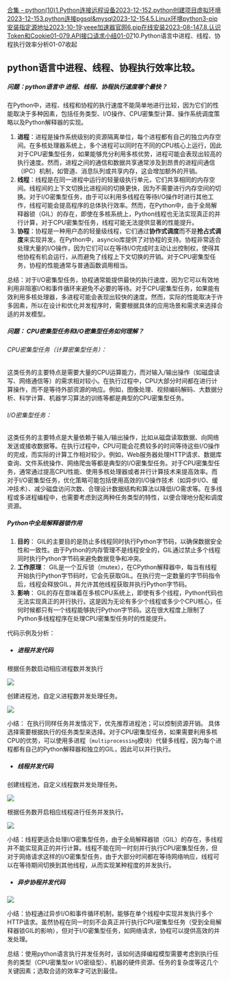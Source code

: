 [合集 \- python(10\)](https://github.com)[1\.Python连接远程设备2023\-12\-15](https://github.com/kobeBryant-8/p/17903211.html)[2\.python创建项目虚拟环境2023\-12\-15](https://github.com/kobeBryant-8/p/17903217.html)[3\.python连接pgsql\&mysql2023\-12\-15](https://github.com/kobeBryant-8/p/17903283.html)[4\.5\.Linux环境python3\-pip安装指定源地址2023\-10\-19](https://github.com/kobeBryant-8/p/16865946.html):[veee加速器官网](https://veee6.com/)[6\.pip在线安装2023\-08\-14](https://github.com/kobeBryant-8/p/17628558.html)[7\.8\.认识Token和Cookie01\-07](https://github.com/kobeBryant-8/p/17767206.html)[9\.API接口请求小结01\-07](https://github.com/kobeBryant-8/p/18657333)10\.Python语言中进程、线程、协程执行效率分析01\-07收起
## python语言中进程、线程、协程执行效率比较。


##### **问题：python语言中 进程、线程、协程执行速度哪个最快？**


在Python中，进程、线程和协程的执行速度不能简单地进行比较，因为它们的性能取决于多种因素，包括任务类型、I/O操作、CPU密集型计算、操作系统调度策略以及Python解释器的实现。


1. **进程**：进程是操作系统级别的资源隔离单位，每个进程都有自己的独立内存空间。在多核处理器系统上，多个进程可以同时在不同的CPU核心上运行，因此对于CPU密集型任务，如果能够充分利用多核优势，进程可能会表现出较高的执行速度。然而，进程之间的通信和数据共享通常涉及到昂贵的进程间通信（IPC）机制，如管道、消息队列或共享内存，这会增加额外的开销。
2. **线程**：线程是在同一进程中运行的轻量级执行单元，它们共享相同的内存空间。线程间的上下文切换比进程间的切换更快，因为不需要进行内存空间的切换。对于I/O密集型任务，由于可以利用多线程在等待I/O操作时进行其他工作，线程可能会提高程序的总体执行效率。然而，在Python中，由于全局解释器锁（GIL）的存在，即使在多核系统上，Python线程也无法实现真正的并行计算，对于CPU密集型任务，线程可能无法提供显著的性能提升。
3. **协程**：协程是一种用户态的轻量级线程，它们通过**协作式调度**而不是**抢占式调度**来实现并发。在Python中，asyncio库提供了对协程的支持。协程非常适合处理大量的I/O操作，因为它们可以在等待I/O完成时主动让出控制权，使得其他协程有机会运行，从而避免了线程上下文切换的开销。对于CPU密集型任务，协程的性能通常与普通函数调用相当。


总结：对于I/O密集型任务，协程通常能提供最快的执行速度，因为它可以有效地利用非阻塞I/O和事件循环来避免不必要的等待。对于CPU密集型任务，如果能有效利用多核处理器，多进程可能会表现出较快的速度。然而，实际的性能取决于许多因素，所以在设计和优化并发程序时，需要根据具体的应用场景和需求来选择合适的并发模型。


##### **问题： CPU密集型任务和I/O密集型任务如何理解？**


###### CPU密集型任务（计算密集型任务）：


​ 这类任务的主要特点是需要大量的CPU运算能力，而对输入/输出操作（如磁盘读写、网络通信等）的需求相对较小。在执行过程中，CPU大部分时间都在进行计算操作，而不是等待外部资源的响应。例如，图像处理、视频编码解码、大数据分析、科学计算、机器学习算法的训练等都是典型的CPU密集型任务。


###### I/O密集型任务：


​ 这类任务的主要特点是大量依赖于输入/输出操作，比如从磁盘读取数据、向网络发送或接收数据等。在执行过程中，CPU可能会花费较多的时间等待这些I/O操作的完成，而实际的计算工作相对较少。例如，Web服务器处理HTTP请求、数据库查询、文件系统操作、网络爬虫等都是典型的I/O密集型任务。
​ 对于CPU密集型任务，通常通过提高CPU性能、使用多核处理器或者并行计算技术来提高效率。而对于I/O密集型任务，优化策略可能包括使用高效的I/O操作技术（如异步I/O、缓冲技术）、减少磁盘访问次数、合理设计数据结构和算法以降低I/O需求等。在多线程或多进程编程中，也需要考虑到这两种任务类型的特性，以便合理地分配和调度资源。


##### Python中全局解释器锁作用


1. **目的**： GIL的主要目的是防止多线程同时执行Python字节码，以确保数据安全性和一致性。由于Python的内存管理不是线程安全的，GIL通过禁止多个线程同时执行Python字节码来避免数据竞争和冲突。
2. **工作原理**： GIL是一个互斥锁（mutex），在CPython解释器中，每当有线程开始执行Python字节码时，它会先获取GIL。在执行完一定数量的字节码指令后，线程会释放GIL，并允许其他线程获取并执行Python字节码。
3. **影响**： GIL的存在意味着在多核CPU系统上，即使有多个线程，Python代码也无法实现真正的并行执行。这是因为无论有多少个线程或多少个CPU核心，任何时候都只有一个线程能够执行Python字节码。这在很大程度上限制了Python多线程程序在处理CPU密集型任务时的性能提升。


代码示例及分析：


* ##### 进程并发代码


根据任务数启动相应进程数并发执行


![](https://img2024.cnblogs.com/blog/1747104/202501/1747104-20250107120245879-807284473.png)


创建进程池，自定义进程数并发处理任务。


![](https://img2024.cnblogs.com/blog/1747104/202501/1747104-20250107120344245-711695659.png)


小结： 在执行同样任务并发情况下，优先推荐进程池；可以控制资源开销。 具体选择需要根据执行的任务类型来选择。对于CPU密集型任务，如果需要利用多核CPU的优势，可以使用多进程（`multiprocessing`模块）代替多线程，因为每个进程都有自己的Python解释器和独立的GIL，因此可以并行执行。


* ##### 线程并发代码


创建线程池，自定义线程数并发处理任务。


![](https://img2024.cnblogs.com/blog/1747104/202501/1747104-20250107120414222-1544747280.png)


根据任务数开启相应线程进行任务并发执行。


![](https://img2024.cnblogs.com/blog/1747104/202501/1747104-20250107120437611-575060070.png)


小结：线程更适合处理I/O密集型任务，由于全局解释器锁（GIL）的存在，多线程并不能实现真正的并行计算。线程不能在同一时刻并行执行CPU密集型任务，但对于网络请求这样的I/O密集型任务，由于大部分时间都在等待网络响应，线程可以在等待期间切换到其他线程，从而实现某种程度的并发执行。


* ##### 异步协程并发代码


![](https://img2024.cnblogs.com/blog/1747104/202501/1747104-20250107120505060-1936190601.png)


小结：协程通过异步I/O和事件循环机制，能够在单个线程中实现并发执行多个HTTP请求。虽然协程在同一时刻不会真正并行执行CPU密集型任务（受到全局解释器锁GIL的影响），但对于I/O密集型任务，如网络请求，协程可以提供高效的并发处理。


总结：使用python语言执行并发任务时，该如何选择编程模型需要考虑到执行任务的类型（CPU密集型or I/O密级型）、机器的硬件资源、任务的复杂度等这几个关键因素；选取合适的效率才可达到最佳。


